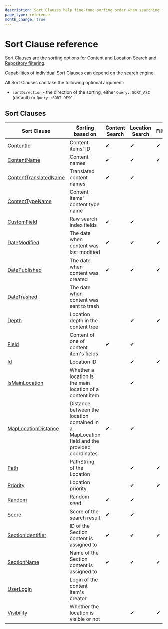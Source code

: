 ```yaml
---
description: Sort Clauses help fine-tune sorting order when searching for content and locations.
page_type: reference
month_change: true
---
```


# Sort Clause reference

Sort Clauses are the sorting options for Content and Location Search and
[Repository filtering](search_api.md#repository-filtering).

Capabilities of individual Sort Clauses can depend on the search engine.

All Sort Clauses can take the following optional argument:

- `sortDirection` - the direction of the sorting, either `Query::SORT_ASC` (default) or `Query::SORT_DESC`

## Sort Clauses

| Sort Clause                                                   | Sorting based on                                                                           | Content Search | Location Search | Filtering | Trash    |
|---------------------------------------------------------------|--------------------------------------------------------------------------------------------|----------------|-----------------|-----------|----------|
| [ContentId](contentid_sort_clause.md)                         | Content items' ID                                                                          | &#10004;       | &#10004;        | &#10004;  |          |
| [ContentName](contentname_sort_clause.md)                     | Content names                                                                              | &#10004;       | &#10004;        | &#10004;  | &#10004; |
| [ContentTranslatedName](contenttranslatedname_sort_clause.md) | Translated content names                                                                   | &#10004;       | &#10004;        |           |          |
| [ContentTypeName](contenttypename_sort_clause.md)             | Content items' content type name                                                           |                |                 |           | &#10004; |
| [CustomField](customfield_sort_clause.md)                     | Raw search index fields                                                                    | &#10004;       | &#10004;        |           |          |
| [DateModified](datemodified_sort_clause.md)                   | The date when content was last modified                                                    | &#10004;       | &#10004;        | &#10004;  |          |
| [DatePublished](datepublished_sort_clause.md)                 | The date when content was created                                                          | &#10004;       | &#10004;        | &#10004;  |          |
| [DateTrashed](datetrashed_sort_clause.md)                     | The date when content was sent to trash                                                    |                |                 |           | &#10004; |
| [Depth](depth_sort_clause.md)                                 | Location depth in the content tree                                                         |                | &#10004;        | &#10004;  | &#10004; |
| [Field](field_sort_clause.md)                                 | Content of one of content item's fields                                                    | &#10004;       | &#10004;        |           |          |
| [Id](id_sort_clause.md)                                       | Location ID                                                                                |                | &#10004;        | &#10004;  |          |
| [IsMainLocation](ismainlocation_sort_clause.md)               | Whether a location is the main location of a content item                                  |                | &#10004;        |           |          |
| [MapLocationDistance](maplocationdistance_sort_clause.md)     | Distance between the location contained in a MapLocation field and the provided coordinates | &#10004;       | &#10004;        |           |          |
| [Path](path_sort_clause.md)                                   | PathString of the Location                                                                 |                | &#10004;        | &#10004;  | &#10004; |
| [Priority](priority_sort_clause.md)                           | Location priority                                                                          |                | &#10004;        | &#10004;  | &#10004; |
| [Random](random_sort_clause.md)                               | Random seed                                                                                | &#10004;       | &#10004;        |           |          |
| [Score](score_sort_clause.md)                                 | Score of the search result                                                                 | &#10004;       | &#10004;        |           |          |
| [SectionIdentifier](sectionidentifier_sort_clause.md)         | ID of the Section content is assigned to                                                   | &#10004;       | &#10004;        | &#10004;  |          |
| [SectionName](sectionname_sort_clause.md)                     | Name of the Section content is assigned to                                                 | &#10004;       | &#10004;        | &#10004;  | &#10004; |
| [UserLogin](userlogin_sort_clause.md)                         | Login of the content item's creator                                                        |                |                 |           | &#10004; |
| [Visibility](visibility_sort_clause.md)                       | Whether the location is visible or not                                                     |                | &#10004;        | &#10004;  |          |
